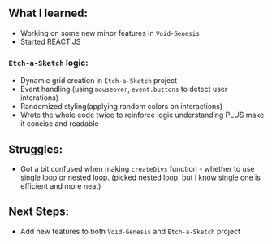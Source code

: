 ## What I learned:
* Working on some new minor features in `Void-Genesis`
* Started REACT.JS 
### `Etch-a-Sketch` logic:
* Dynamic grid creation in `Etch-a-Sketch` project
* Event handling (using `mouseover`, `event.buttons` to detect user interations)
* Randomized styling(applying random colors on interactions)
* Wrote the whole code twice to reinforce logic understanding PLUS make it concise and readable

## Struggles:
 * Got a bit confused when making `createDivs` function - whether to use single loop or nested loop. (picked nested loop, but i know single one is efficient and more neat)

## Next Steps:
* Add new features to both `Void-Genesis` and `Etch-a-Sketch` project


